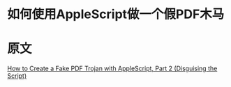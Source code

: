 # 如何使用AppleScript做一个假PDF木马

# 原文 

[How to Create a Fake PDF Trojan with AppleScript, Part 2 (Disguising the Script)](https://null-byte.wonderhowto.com/how-to/hacking-macos-create-fake-pdf-trojan-with-applescript-part-2-disguising-script-0184706/)